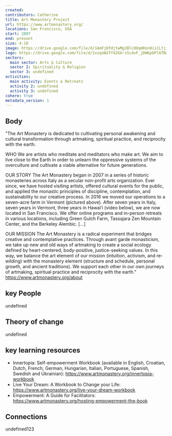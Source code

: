 ```yaml
---
created:
contributors: Catherine
title: Art Monastery Project
url: https://www.artmonastery.org/
locations: San Francisco, USA
start: 2007
end: present
size: 4-10
image: https://drive.google.com/file/d/1AmFjDfdjtwMgJBlcOOqmRon0iiCLtjio/view?usp=drive_link
logo: https://drive.google.com/file/d/1vzqoW2ffd2GU-sScdvF_jDW6pbPl6TN2/view?usp=drive_link
sectors:
  main sector: Arts & Culture
  sector 2: Spirituality & Religion
  sector 3: undefined
activities: 
  main activity: Events & Retreats
  activity 2: undefined
  activity 3: undefined
cohere: true
metadata_version: 1
---
```



## Body

"The Art Monastery is dedicated to cultivating personal awakening and cultural transformation through artmaking, spiritual practice, and reciprocity with the earth.

WHO
We are artists who meditate and meditators who make art. We aim to live close to the Earth in order to unlearn the oppressive systems of the overculture and cultivate a viable alternative for future generations. 

OUR STORY
The Art Monastery began in 2007 in a series of historic monasteries across Italy as a secular non-profit arts organization. Ever since, we have hosted visiting artists, offered cultural events for the public, and applied the monastic principles of discipline, contemplation, and sustainability to our creative process. In 2016 we moved our operations to a seven-acre farm in Vermont (pictured above). After seven years in Italy, seven years in Vermont, three years in Hawai’i (video below), we are now located in San Francisco. We offer online programs and in-person retreats in various locations, including Green Gulch Farm, Tassajara Zen Mountain Center, and the Berkeley Alembic. [...]

OUR MISSION
The Art Monastery is a radical experiment that bridges creative and contemplative practices. Through avant garde monasticism, we take up new and old ways of artmaking to create a social ecology defined by heart-centered, body-positive, justice-seeking values.  In this way, we balance the art element of our mission (intuition, activism, and re-wilding) with the monastery element (structure and schedule, personal growth, and ancient traditions). We support each other in our own journeys of artmaking, spiritual practice and reciprocity with the earth."
https://www.artmonastery.org/about 



## key People

undefined

## Theory of change

undefined

## key learning resources

- Innertopia: Self-empowerment Workbook (available in English, Croatian, Dutch, French, German, Hungarian, Italian, Portuguese, Spanish, Swedish and Ukrainian): https://www.artmonastery.org/innertopia-workbook 
- Live Your Dream: A Workbook to Change your Life: https://www.artmonastery.org/live-your-dream-workbook 
- Empowerment: A Guide for Facilitators: https://www.artmonastery.org/hosting-empowerment-the-book 

## Connections

undefined123

